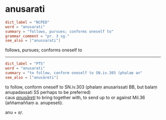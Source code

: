 # anusarati

``` toml
dict_label = "NCPED"
word = "anusarati"
summary = "follows, pursues; conforms oneself to"
grammar_comment = "pr. 3 sg."
see_also = ["anussarati"]
```

follows, pursues; conforms oneself to

--------------------

``` toml
dict_label = "PTS"
word = "anusarati"
summary = "to follow, conform oneself to SN.iv.303 (phalaṃ an"
see_also = ["anusāreti"]
```

to follow, conform oneself to SN.iv.303 (phalaṃ anusarissati BB, but balaṃ anupadassati SS perhaps to be preferred)  
caus *[anusāreti](anusāreti.md)* to bring together with, to send up to or against Mil.36 (aññamaññaṃ a. anupeseti).

anu \+ *sṛ*.

